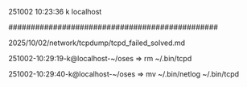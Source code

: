 251002
10:23:36
k
localhost

###############################################

2025/10/02/network/tcpdump/tcpd_failed_solved.md

251002-10:29:19-k@localhost-~/oses
=> rm ~/.bin/tcpd 

251002-10:29:40-k@localhost-~/oses
=> mv ~/.bin/netlog ~/.bin/tcpd 

